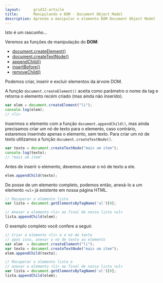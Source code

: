 ```yaml
---
layout:      grid12-article
title:       Manipulando o DOM - Document Object Model
description: Aprenda a manipular o elemento DOM Document Object Model
---
```


Isto é um rascunho...

Veremos as funções de manipulação do __DOM__:

- [document.createElement()]()
- [document.createTextNode()]()
- [appendChild()]()
- [insertBefore()]()
- [removeChild()]()


Podemos criar, inserir e excluir elementos da árvore DOM.

A função `document.createElement()` aceita como parâmetro o nome da tag e retorna o elemento recém criado (mas ainda não inserido).

```javascript
var elem = document.createElement("li");
console.log(elem);
// <li>
```

Inserimos o elemento com a função `document.appendChild()`, mas ainda precisamos criar um nó de texto para o elemento, 
caso contrário, estaremos inserindo apenas o elemento, sem texto. Para criar um nó de texto utilizamos a função 
`document.createTextNode()`.

```javascript
var texto = document.createTextNode("mais um item");
console.log(texto);
// "mais um item"
```

Antes de inserir o elemento, devemos anexar o nó de texto a ele.

```javascript
elem.appendChild(texto);
```

De posse de um elemento completo, podemos então, anexá-lo a um elemento `<ul>` já existente em nossa página HTML.


```javascript
// Recuperar o elemento lista
var lista = document.getElementsByTagName('ul')[0];

// Anexar o elemento <li> ao final de nossa lista <ul>
lista.appendChild(elem);
```

O exemplo completo você confere a seguir.

```javascript
// Criar o elemento <li> e o nó de texto
// após isso, anexar o nó de texto ao elemento
var elem  = document.createElement("li");
var texto = document.createTextNode("mais um item");
elem.appendChild(texto);

// Recuperar o elemento lista e 
// anexar o elemento <li> ao final de nossa lista <ul>
var lista = document.getElementsByTagName('ul')[0];
lista.appendChild(elem);
```